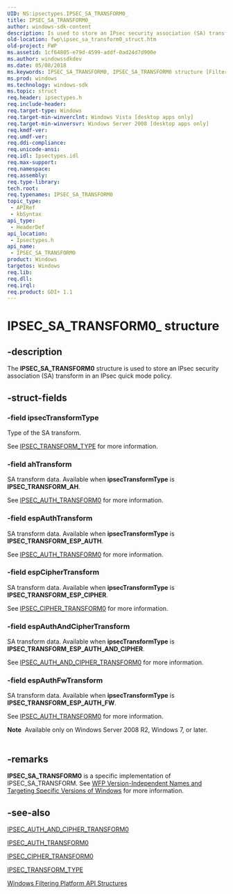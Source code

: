 ```yaml
---
UID: NS:ipsectypes.IPSEC_SA_TRANSFORM0_
title: IPSEC_SA_TRANSFORM0_
author: windows-sdk-content
description: Is used to store an IPsec security association (SA) transform in an IPsec quick mode policy.
old-location: fwp\ipsec_sa_transform0_struct.htm
old-project: FWP
ms.assetid: 1cf64805-e79d-4599-addf-0ad24d7d900e
ms.author: windowssdkdev
ms.date: 05/08/2018
ms.keywords: IPSEC_SA_TRANSFORM0, IPSEC_SA_TRANSFORM0 structure [Filtering], IPSEC_SA_TRANSFORM0_, fwp.ipsec_sa_transform0_struct, ipsectypes/IPSEC_SA_TRANSFORM0
ms.prod: windows
ms.technology: windows-sdk
ms.topic: struct
req.header: ipsectypes.h
req.include-header: 
req.target-type: Windows
req.target-min-winverclnt: Windows Vista [desktop apps only]
req.target-min-winversvr: Windows Server 2008 [desktop apps only]
req.kmdf-ver: 
req.umdf-ver: 
req.ddi-compliance: 
req.unicode-ansi: 
req.idl: Ipsectypes.idl
req.max-support: 
req.namespace: 
req.assembly: 
req.type-library: 
tech.root: 
req.typenames: IPSEC_SA_TRANSFORM0
topic_type:
 - APIRef
 - kbSyntax
api_type:
 - HeaderDef
api_location:
 - Ipsectypes.h
api_name:
 - IPSEC_SA_TRANSFORM0
product: Windows
targetos: Windows
req.lib: 
req.dll: 
req.irql: 
req.product: GDI+ 1.1
---
```


# IPSEC_SA_TRANSFORM0_ structure


## -description


The <b>IPSEC_SA_TRANSFORM0</b> structure is used to store an IPsec security association (SA) transform in an IPsec quick mode policy.


## -struct-fields




### -field ipsecTransformType

Type of the SA transform.

See <a href="https://msdn.microsoft.com/068f17f2-8696-4419-9daa-d8f6486e39a3">IPSEC_TRANSFORM_TYPE</a> for more information.


### -field ahTransform

SA transform data. Available when <b>ipsecTransformType</b> is <b>IPSEC_TRANSFORM_AH</b>.

See <a href="https://msdn.microsoft.com/26464393-7dc4-4a94-af46-25148c61bdb5">IPSEC_AUTH_TRANSFORM0</a> for more information.


### -field espAuthTransform

SA transform data. Available when <b>ipsecTransformType</b> is <b>IPSEC_TRANSFORM_ESP_AUTH</b>.

See <a href="https://msdn.microsoft.com/26464393-7dc4-4a94-af46-25148c61bdb5">IPSEC_AUTH_TRANSFORM0</a> for more information.


### -field espCipherTransform

SA transform data. Available when <b>ipsecTransformType</b> is <b>IPSEC_TRANSFORM_ESP_CIPHER</b>.

See <a href="https://msdn.microsoft.com/d8a9515a-943b-4f00-bfa9-948a9da9c060">IPSEC_CIPHER_TRANSFORM0</a> for more information.


### -field espAuthAndCipherTransform

SA transform data. Available when <b>ipsecTransformType</b> is <b>IPSEC_TRANSFORM_ESP_AUTH_AND_CIPHER</b>.

See <a href="https://msdn.microsoft.com/9f8086c3-1862-432a-af0e-6a434833c651">IPSEC_AUTH_AND_CIPHER_TRANSFORM0</a> for more information.


### -field espAuthFwTransform

SA transform data. Available when <b>ipsecTransformType</b> is <b>IPSEC_TRANSFORM_ESP_AUTH_FW</b>.

See <a href="https://msdn.microsoft.com/26464393-7dc4-4a94-af46-25148c61bdb5">IPSEC_AUTH_TRANSFORM0</a> for more information.


<div class="alert"><b>Note</b>  Available only on Windows Server 2008 R2, Windows 7, or later.</div>
<div> </div>



## -remarks



<b>IPSEC_SA_TRANSFORM0</b> is a specific implementation of IPSEC_SA_TRANSFORM. See <a href="https://msdn.microsoft.com/FBDF53E5-F7DE-4DEB-AC18-6D2BB59FE670">WFP Version-Independent Names and Targeting Specific Versions of Windows</a>  for more information.




## -see-also




<a href="https://msdn.microsoft.com/9f8086c3-1862-432a-af0e-6a434833c651">IPSEC_AUTH_AND_CIPHER_TRANSFORM0</a>



<a href="https://msdn.microsoft.com/26464393-7dc4-4a94-af46-25148c61bdb5">IPSEC_AUTH_TRANSFORM0</a>



<a href="https://msdn.microsoft.com/d8a9515a-943b-4f00-bfa9-948a9da9c060">IPSEC_CIPHER_TRANSFORM0</a>



<a href="https://msdn.microsoft.com/068f17f2-8696-4419-9daa-d8f6486e39a3">IPSEC_TRANSFORM_TYPE</a>



<a href="https://msdn.microsoft.com/e957132f-417b-40c1-afe3-5aec0e2192f7">Windows Filtering Platform  API Structures</a>
 

 

